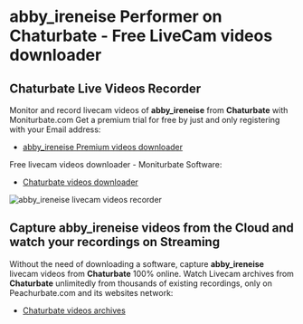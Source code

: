 # abby_ireneise Performer on Chaturbate - Free LiveCam videos downloader

## Chaturbate Live Videos Recorder

Monitor and record livecam videos of **abby_ireneise** from **Chaturbate** with Moniturbate.com
Get a premium trial for free by just and only registering with your Email address:
* [abby_ireneise Premium videos downloader](https://moniturbate.com/request-demo-licence-key.html)

Free livecam videos downloader - Moniturbate Software:
* [Chaturbate videos downloader](https://moniturbate.com/moniturbate-download-software.html)

![abby_ireneise livecam videos recorder](https://peachurnet.com/templates/moniturbate-software.png)


## Capture abby_ireneise videos from the Cloud and watch your recordings on Streaming

Without the need of downloading a software, capture **abby_ireneise** livecam videos from **Chaturbate** 100% online.
Watch Livecam archives from **Chaturbate** unlimitedly from thousands of existing recordings, only on Peachurbate.com and its websites network:
* [Chaturbate videos archives](https://peachurnet.com/)